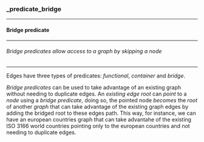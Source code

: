 ### _predicate_bridge



------
#### Bridge predicate



------
###### Bridge predicates allow access to a graph by skipping a node



------
Edges have three types of predicates: *functional*, *container* and *bridge*.

*Bridge predicates* can be used to take advantage of an existing graph without needing to duplicate edges. An *existing edge root* can *point* to a *node* using a *bridge predicate*, doing so, the pointed node *becomes* the *root* of another *graph* that can take advantage of the existing graph edges by adding the bridged root to these edges path. This way, for instance, we can have an european countries graph that can take advantahe of the existing ISO 3166 world countries pointing only to the european countries and not needing to duplicate edges.